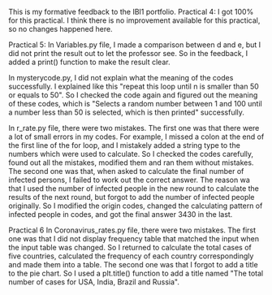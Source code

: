 This is my formative feedback to the IBI1 portfolio.
Practical 4:
I got 100% for this practical.
I think there is no improvement available for this practical, so no changes happened here.

Practical 5:
In Variables.py file, I made a comparison between d and e, but I did not print the result out to let the professor see.
So in the feedback, I added a print() function to make the result clear.

In mysterycode.py, I did not explain what the meaning of the codes successfully. I explained like this "repeat this loop until n is smaller than 50 or equals to 50".
So I checked the code again and figured out the meaning of these codes, which is "Selects a random number between 1 and 100 until a number less than 50 is selected, which is then printed" successfully.

In r_rate.py file, there were two mistakes.
The first one was that there were a lot of small errors in my codes. 
For example,  I missed a colon at the end of the first line of the for loop, and I mistakely added a string type to the numbers which were used to calculate. 
So I checked the codes carefully, found out all the mistakes, modified them and ran them without mistakes.
The second one was that, when asked to calculate the final number of infected persons, I failed to work out the correct answer. 
The reason wa that I used the number of infected people in the new round to calculate the results of the next round, but forgot to add the number of infected people originally.
So I modified the origin codes, changed the calculating pattern of infected people in codes, and got the final answer 3430 in the last.

Practical 6
In Coronavirus_rates.py file, there were two mistakes.
The first one was that I did not display frequency table that matched the input when the input table was changed. 
So I returned to calculate the total cases of five countries, calculated the frequency of each country correspondingly and made them into a table.
The second one was that I forgot to add a title to the pie chart. So I used a plt.title() function to add a title named "The total number of cases for USA, India, Brazil and Russia".
